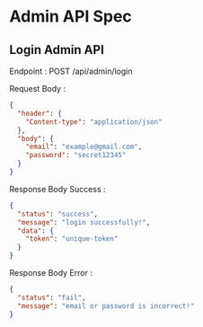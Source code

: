 # Admin API Spec

## Login Admin API

Endpoint :  POST /api/admin/login

Request Body :

```json
{
  "header": {
    "Content-type": "application/json"
  },
  "body": {
    "email": "example@gmail.com",
    "password": "secret12345"
  }
}
```

Response Body Success :

```json
{
  "status": "success",
  "message": "login successfully!",
  "data": {
    "token": "unique-token"
  }
}
```

Response Body Error :

```json
{
  "status": "fail",
  "message": "email or password is incorrect!"
}
```